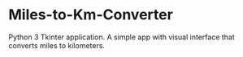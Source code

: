 # Miles-to-Km-Converter
Python 3 Tkinter application. A simple app with visual interface that converts miles to kilometers.
